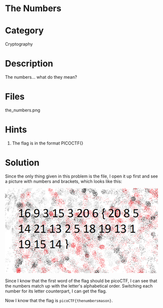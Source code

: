 # The Numbers
# Category
Cryptography
# Description
The numbers... what do they mean?
# Files
the_numbers.png
# Hints
1. The flag is in the format PICOCTF{}
# Solution
Since the only thing given in this problem is the file, I open it up first and see a picture with numbers and brackets, which looks like this:

![alt text](image.png)

Since I know that the first word of the flag should be picoCTF, I can see that the numbers match up with the letter's alphabetical order. Switching each number for its letter counterpart, I can get the flag.

Now I know that the flag is `picoCTF{thenumbersmason}`.